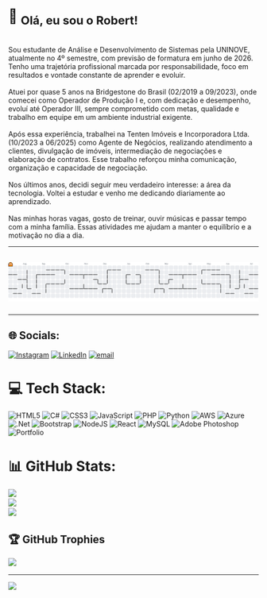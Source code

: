 # 💫 <sub> Olá, eu sou o Robert!
<br>
Sou estudante de Análise e Desenvolvimento de Sistemas pela UNINOVE, atualmente no 4º semestre, com previsão de formatura em junho de 2026. Tenho uma trajetória profissional marcada por responsabilidade, foco em resultados e vontade constante de aprender e evoluir.<br><br>
Atuei por quase 5 anos na Bridgestone do Brasil (02/2019 a 09/2023), onde comecei como Operador de Produção I e, com dedicação e desempenho, evoluí até Operador III, sempre comprometido com metas, qualidade e trabalho em equipe em um ambiente industrial exigente.<br><br>
Após essa experiência, trabalhei na Tenten Imóveis e Incorporadora Ltda. (10/2023 a 06/2025) como Agente de Negócios, realizando atendimento a clientes, divulgação de imóveis, intermediação de negociações e elaboração de contratos. Esse trabalho reforçou minha comunicação, organização e capacidade de negociação.<br><br>
Nos últimos anos, decidi seguir meu verdadeiro interesse: a área da tecnologia. Voltei a estudar e venho me dedicando diariamente ao aprendizado.<br><br>
Nas minhas horas vagas, gosto de treinar, ouvir músicas e passar tempo com a minha família. Essas atividades me ajudam a manter o equilíbrio e a motivação no dia a dia.
</sub>

---
<br>

<picture>
  <source media="(prefers-color-scheme: dark)" srcset="https://raw.githubusercontent.com/eduardavieira-dev/eduardavieira-dev/output/pacman-contribution-graph-dark.svg">
  <source media="(prefers-color-scheme: light)" srcset="https://raw.githubusercontent.com/eduardavieira-dev/eduardavieira-dev/output/pacman-contribution-graph.svg">
  <img alt="pacman contribution graph" src="https://raw.githubusercontent.com/eduardavieira-dev/eduardavieira-dev/output/pacman-contribution-graph.svg">
</picture>

###
---

## 🌐 Socials:
[![Instagram](https://img.shields.io/badge/Instagram-%23E4405F.svg?logo=Instagram&logoColor=white)](https://instagram.com/https://www.instagram.com/r.albok/) [![LinkedIn](https://img.shields.io/badge/LinkedIn-%230077B5.svg?logo=linkedin&logoColor=white)](https://linkedin.com/in/https://www.linkedin.com/in/robert-albok-bab8ab2b9/) [![email](https://img.shields.io/badge/Email-D14836?logo=gmail&logoColor=white)](mailto:https://mail.google.com/mail/u/0/?hl=pt-BR#inbox) 

# 💻 Tech Stack:
![HTML5](https://img.shields.io/badge/html5-%23E34F26.svg?style=for-the-badge&logo=html5&logoColor=white) ![C#](https://img.shields.io/badge/c%23-%23239120.svg?style=for-the-badge&logo=csharp&logoColor=white) ![CSS3](https://img.shields.io/badge/css3-%231572B6.svg?style=for-the-badge&logo=css3&logoColor=white) ![JavaScript](https://img.shields.io/badge/javascript-%23323330.svg?style=for-the-badge&logo=javascript&logoColor=%23F7DF1E) ![PHP](https://img.shields.io/badge/php-%23777BB4.svg?style=for-the-badge&logo=php&logoColor=white) ![Python](https://img.shields.io/badge/python-3670A0?style=for-the-badge&logo=python&logoColor=ffdd54) ![AWS](https://img.shields.io/badge/AWS-%23FF9900.svg?style=for-the-badge&logo=amazon-aws&logoColor=white) ![Azure](https://img.shields.io/badge/azure-%230072C6.svg?style=for-the-badge&logo=microsoftazure&logoColor=white) ![.Net](https://img.shields.io/badge/.NET-5C2D91?style=for-the-badge&logo=.net&logoColor=white)  ![Bootstrap](https://img.shields.io/badge/bootstrap-%238511FA.svg?style=for-the-badge&logo=bootstrap&logoColor=white) ![NodeJS](https://img.shields.io/badge/node.js-6DA55F?style=for-the-badge&logo=node.js&logoColor=white) ![React](https://img.shields.io/badge/react-%2320232a.svg?style=for-the-badge&logo=react&logoColor=%2361DAFB) ![MySQL](https://img.shields.io/badge/mysql-4479A1.svg?style=for-the-badge&logo=mysql&logoColor=white) ![Adobe Photoshop](https://img.shields.io/badge/adobe%20photoshop-%2331A8FF.svg?style=for-the-badge&logo=adobe%20photoshop&logoColor=white) ![Portfolio](https://img.shields.io/badge/Portfolio-%23000000.svg?style=for-the-badge&logo=firefox&logoColor=#FF7139)
# 📊 GitHub Stats:
![](https://github-readme-stats.vercel.app/api?username=RobertAlbok&theme=algolia&hide_border=false&include_all_commits=true&count_private=false)<br/>
![](https://nirzak-streak-stats.vercel.app/?user=RobertAlbok&theme=algolia&hide_border=false)<br/>
![](https://github-readme-stats.vercel.app/api/top-langs/?username=RobertAlbok&theme=algolia&hide_border=false&include_all_commits=true&count_private=false&layout=compact)

## 🏆 GitHub Trophies
![](https://github-profile-trophy.vercel.app/?username=RobertAlbok&theme=radical&no-frame=false&no-bg=false&margin-w=4)

---
[![](https://visitcount.itsvg.in/api?id=RobertAlbok&icon=7&color=0)](https://visitcount.itsvg.in)

<!-- Proudly created with GPRM ( https://gprm.itsvg.in ) -->
